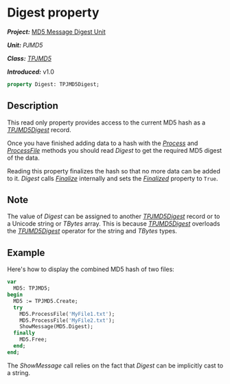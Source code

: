 # Digest property

***Project:*** [MD5 Message Digest Unit](../API.md)

***Unit:*** _PJMD5_

***Class:*** [_TPJMD5_](./TPJMD5.md)

***Introduced:*** v1.0

```pascal
property Digest: TPJMD5Digest;
```

## Description

This read only property provides access to the current MD5 hash as a [_TPJMD5Digest_](./TPJMD5Digest.md) record.

Once you have finished adding data to a hash with the [_Process_](./TPJMD5-Process.md) and [_ProcessFile_](./TPJMD5-ProcessFile.md) methods you should read _Digest_ to get the required MD5 digest of the data.

Reading this property finalizes the hash so that no more data can be added to it. _Digest_ calls [_Finalize_](./TPJMD5-Finalize.md) internally and sets the [_Finalized_](./TPJMD5-Finalized.md) property to `True`.

## Note

The value of _Digest_ can be assigned to another [_TPJMD5Digest_](./TPJMD5Digest.md) record or to a Unicode string or _TBytes_ array. This is because [_TPJMD5Digest_](./TPJMD5Digest.md) overloads the [_TPJMD5Digest_](./TPJMD5Digest-Implicit.md) operator for the string and _TBytes_ types.

## Example

Here's how to display the combined MD5 hash of two files:

```pascal
var
  MD5: TPJMD5;
begin
  MD5 := TPJMD5.Create;
  try
    MD5.ProcessFile('MyFile1.txt');
    MD5.ProcessFile('MyFile2.txt');
    ShowMessage(MD5.Digest);
  finally
    MD5.Free;
  end;
end;
```

The _ShowMessage_ call relies on the fact that _Digest_ can be implicitly cast to a string.
